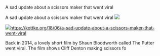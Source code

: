 A sad update about a scissors maker that went viral

A sad update about a scissors maker that went viral
![](../_resources/6d026bd2e4c51fd994f4a84e173ceb0f.png)

![](../_resources/44ea128dd0259cdca5c7350c6ec6d411.png)https://kottke.org/18/06/a-sad-update-about-a-scissors-maker-that-went-viral

Back in 2014, a lovely short film by Shaun Bloodworth called The Putter went viral. The film shows Cliff Denton making scissors fo